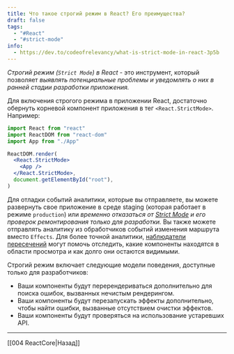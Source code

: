 ```yaml
---
title: Что такое строгий режим в React? Его преимущества?
draft: false
tags:
  - "#React"
  - "#strict-mode"
info:
  - https://dev.to/codeofrelevancy/what-is-strict-mode-in-react-3p5b
---
```

_Строгий режим (`Strict Mode`) в React_ - это инструмент, который позволяет _выявлять потенциальные проблемы и уведомлять о них в ранней стадии разработки приложения._

Для включения строгого режима в приложении React, достаточно обернуть корневой компонент приложения в тег `<React.StrictMode>`. Например:

```jsx
import React from "react"
import ReactDOM from "react-dom"
import App from "./App"

ReactDOM.render(
  <React.StrictMode>
    <App />
  </React.StrictMode>,
  document.getElementById("root"),
)
```

Для отладки событий аналитики, которые вы отправляете, вы можете развернуть свое приложение в среде staging (которая работает в режиме `production`) или _временно отказаться от [Strict Mode](https://reactdev.ru/reference/StrictMode/) и его проверок ремонтирования только для разработки._ Вы также можете отправлять аналитику из обработчиков событий изменения маршрута вместо `Effects`. Для более точной аналитики, [наблюдатели пересечений](https://developer.mozilla.org/docs/Web/API/Intersection_Observer_API) могут помочь отследить, какие компоненты находятся в области просмотра и как долго они остаются видимыми.

Строгий режим включает следующие модели поведения, доступные только для разработчиков:

- Ваши компоненты будут перерендериваться дополнительно для поиска ошибок, вызванных нечистым рендерингом.
- Ваши компоненты будут перезапускать эффекты дополнительно, чтобы найти ошибки, вызванные отсутствием очистки эффектов.
- Ваши компоненты будут проверяться на использование устаревших API.

---

[[004 ReactCore|Назад]]
